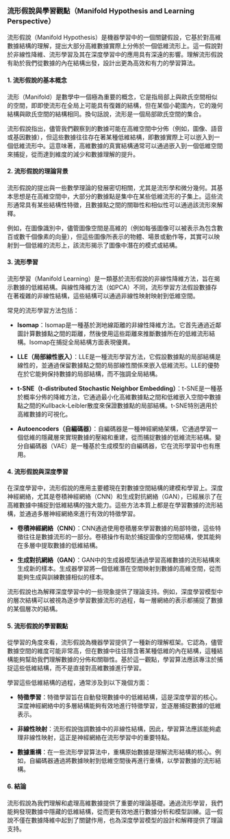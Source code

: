 ### 流形假說與學習觀點（Manifold Hypothesis and Learning Perspective）

流形假說（Manifold Hypothesis）是機器學習中的一個關鍵假設，它基於對高維數據結構的理解，提出大部分高維數據實際上分佈於一個低維流形上。這一假說對於非線性降維、流形學習及其在深度學習中的應用具有深遠的影響。理解流形假說有助於我們從數據的內在結構出發，設計出更為高效和有力的學習算法。

#### 1. 流形假說的基本概念

流形（Manifold）是數學中一個極為重要的概念，它是指局部上與歐氏空間相似的空間，即即使流形在全局上可能具有復雜的結構，但在某個小範圍內，它的幾何結構與歐氏空間的結構相同。換句話說，流形是一個局部歐氏空間的集合。

流形假說指出，儘管我們觀察到的數據可能在高維空間中分佈（例如，圖像、語音或基因數據），但這些數據往往存在著某種低維結構，即數據實際上可以嵌入到一個低維流形中。這意味著，高維數據的真實結構通常可以通過嵌入到一個低維空間來捕捉，從而達到維度的減少和數據理解的提升。

#### 2. 流形假說的理論背景

流形假說的提出與一些數學理論的發展密切相關，尤其是流形學和微分幾何。其基本思想是在高維空間中，大部分的數據點是集中在某些低維流形的子集上。這些流形通常具有某些結構性特徵，且數據點之間的關聯性和相似性可以通過該流形來解釋。

例如，在圖像識別中，儘管圖像空間是高維的（例如每張圖像可以被表示為包含數百或數千個像素的向量），但這些圖像所表示的物體、場景或動作等，其實可以映射到一個低維的流形上，該流形揭示了圖像中潛在的模式或結構。

#### 3. 流形學習

流形學習（Manifold Learning）是一類基於流形假說的非線性降維方法，旨在揭示數據的低維結構。與線性降維方法（如PCA）不同，流形學習方法假設數據存在著複雜的非線性結構，這些結構可以通過非線性映射映射到低維空間。

常見的流形學習方法包括：

- **Isomap**：Isomap是一種基於測地線距離的非線性降維方法。它首先通過近鄰圖計算數據點之間的距離，然後使用這些距離來推斷數據所在的低維流形結構。Isomap在捕捉全局結構方面表現優異。

- **LLE（局部線性嵌入）**：LLE是一種流形學習方法，它假設數據點的局部結構是線性的，並通過保留數據點之間的局部線性關係來嵌入低維流形。LLE的優勢在於它能夠保持數據的局部結構，而不強調全局結構。

- **t-SNE（t-distributed Stochastic Neighbor Embedding）**：t-SNE是一種基於概率分佈的降維方法，它通過最小化高維數據點之間和低維嵌入空間中數據點之間的Kullback-Leibler散度來保證數據點的局部結構。t-SNE特別適用於高維數據的可視化。

- **Autoencoders（自編碼器）**：自編碼器是一種神經網絡架構，它通過學習一個低維的隱藏層來實現數據的壓縮和重建，從而捕捉數據的低維流形結構。變分自編碼器（VAE）是一種基於生成模型的自編碼器，它在流形學習中也有應用。

#### 4. 流形假說與深度學習

在深度學習中，流形假說的應用主要體現在對數據空間結構的建模和學習上。深度神經網絡，尤其是卷積神經網絡（CNN）和生成對抗網絡（GAN），已經展示了在高維數據中捕捉到低維結構的強大能力。這些方法本質上都是在學習數據的流形結構，並通過多層神經網絡來進行有效的特徵學習。

- **卷積神經網絡（CNN）**：CNN通過使用卷積層來學習數據的局部特徵，這些特徵往往是數據流形的一部分。卷積操作有助於捕捉圖像的空間結構，使其能夠在多層中提取數據的低維結構。

- **生成對抗網絡（GAN）**：GAN中的生成器模型通過學習高維數據的流形結構來生成新的樣本。生成器學習將一個低維潛在空間映射到數據的高維空間，從而能夠生成與訓練數據相似的樣本。

流形假說也為解釋深度學習中的一些現象提供了理論支持。例如，深度學習模型中的層次結構可以被視為逐步學習數據流形的過程，每一層網絡的表示都捕捉了數據的某個層次的結構。

#### 5. 流形假說的學習觀點

從學習的角度來看，流形假說為機器學習提供了一種新的理解框架。它認為，儘管數據空間的維度可能非常高，但在數據中往往隱含著某種低維的內在結構，這種結構能夠幫助我們理解數據的分佈和關聯性。基於這一觀點，學習算法應該專注於捕捉這些低維結構，而不是直接對高維數據進行學習。

學習這些低維結構的過程，通常涉及到以下幾個方面：

- **特徵學習**：特徵學習旨在自動發現數據中的低維結構，這是深度學習的核心。深度神經網絡中的多層結構能夠有效地進行特徵學習，並逐層捕捉數據的低維表示。

- **非線性映射**：流形假說強調數據中的非線性結構，因此，學習算法應該能夠處理非線性映射，這正是神經網絡在流形學習中的重要特點。

- **數據重構**：在一些流形學習算法中，重構原始數據是理解流形結構的核心。例如，自編碼器通過將數據映射到低維空間後再進行重構，以學習數據的流形結構。

#### 6. 結論

流形假說為我們理解和處理高維數據提供了重要的理論基礎。通過流形學習，我們能夠發現數據中隱藏的低維結構，從而更有效地進行數據分析和模型訓練。這一假說不僅在數據降維中起到了關鍵作用，也為深度學習模型的設計和解釋提供了理論支持。